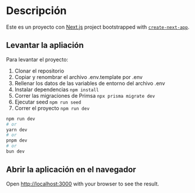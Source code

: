# Descripción 

Este es un proyecto con [Next.js](https://nextjs.org/) project bootstrapped with [`create-next-app`](https://github.com/vercel/next.js/tree/canary/packages/create-next-app).

## Levantar la apliación 

Para levantar el proyecto:
1. Clonar el repositorio
2. Copiar y renombrar el archivo .env.template por .env
3. Rellenar los datos de las variables de entorno del archivo .env
4. Instalar dependencias ```npm install```
5. Correr las migraciones de Primsa ```npx prisma migrate dev```
6. Ejecutar seed ```npm run seed```
7. Correr el proyecto ```npm run dev```

```bash
npm run dev
# or
yarn dev
# or
pnpm dev
# or
bun dev
```

## Abrir la aplicación en el navegador
Open [http://localhost:3000](http://localhost:3000) with your browser to see the result.
